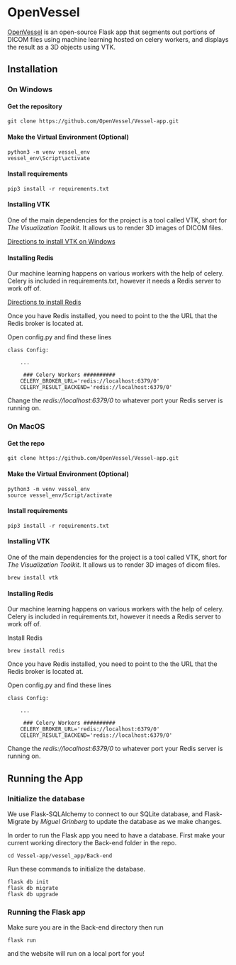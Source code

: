 # OpenVessel

[OpenVessel](http://openvessel.org/) is an open-source Flask app that segments out portions of DICOM files using machine learning hosted on celery workers, and displays the result as a 3D objects using VTK. 

## Installation

### On Windows 

#### Get the repository
```  
git clone https://github.com/OpenVessel/Vessel-app.git
```

#### Make the Virtual Environment (Optional)
```
python3 -m venv vessel_env  
vessel_env\Script\activate   
```  

#### Install requirements
```
pip3 install -r requirements.txt
```


#### Installing VTK
One of the main dependencies for the project is a tool called VTK, short for *The Visualization Toolkit*. It allows us to render 3D images of DICOM files.

[Directions to install VTK on Windows](https://vtk.org/Wiki/VTK/Building/Windows)

#### Installing Redis

Our machine learning happens on various workers with the help of celery. Celery is included in requirements.txt, however it needs a Redis server to work off of. 

[Directions to install Redis](https://redis.io/download)

Once you have Redis installed, you need to point to the the URL that the Redis broker is located at.

Open config.py and find these lines 

```
class Config: 

	...
	 
     ### Celery Workers ##########  
    CELERY_BROKER_URL='redis://localhost:6379/0'  
    CELERY_RESULT_BACKEND='redis://localhost:6379/0'
```
Change the *redis://localhost:6379/0* to whatever port your Redis server is running on.

### On MacOS

#### Get the repo  
```  
git clone https://github.com/OpenVessel/Vessel-app.git 
```

#### Make the Virtual Environment (Optional)
```
python3 -m venv vessel_env  
source vessel_env/Script/activate   
```  

#### Install requirements
```
pip3 install -r requirements.txt
```

#### Installing VTK
One of the main dependencies for the project is a tool called VTK, short for *The Visualization Toolkit*. It allows us to render 3D images of dicom files. 

```
brew install vtk
```

#### Installing Redis

Our machine learning happens on various workers with the help of celery. Celery is included in requirements.txt, however it needs a Redis server to work off of. 

Install Redis
```
brew install redis
```

Once you have Redis installed, you need to point to the the URL that the Redis broker is located at.

Open config.py and find these lines 

```
class Config:  

	...

     ### Celery Workers ##########  
    CELERY_BROKER_URL='redis://localhost:6379/0'  
    CELERY_RESULT_BACKEND='redis://localhost:6379/0'
```
Change the *redis://localhost:6379/0* to whatever port your Redis server is running on.

## Running the App

### Initialize the database

We use Flask-SQLAlchemy to connect to our SQLite database, and Flask-Migrate by _Miguel Grinberg_ to update the database as we make changes. 

In order to run the Flask app you need to have a database. 
First make your current working directory the Back-end folder in the repo. 
```
cd Vessel-app/vessel_app/Back-end
```
Run these commands to initialize the database.

```
flask db init
flask db migrate
flask db upgrade
```
### Running the Flask app

Make sure you are in the Back-end directory then run
```
flask run
```
and the website will run on a local port for you!
